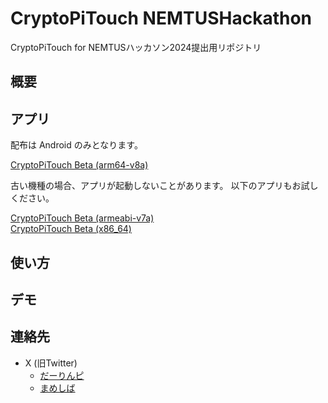 # CryptoPiTouch NEMTUSHackathon

CryptoPiTouch for NEMTUSハッカソン2024提出用リポジトリ

## 概要

## アプリ

配布は Android のみとなります。  

[CryptoPiTouch Beta (arm64-v8a)](https://tgvrock.github.io/CryptoPiTouch_NEMTUSHackathon/apps/crypto-pi-touch-beta.apk)

古い機種の場合、アプリが起動しないことがあります。
以下のアプリもお試しください。

[CryptoPiTouch Beta (armeabi-v7a)](https://tgvrock.github.io/CryptoPiTouch_NEMTUSHackathon/apps/crypto-pi-touch-beta-armeabi-v7a.apk)  
[CryptoPiTouch Beta (x86_64)](https://tgvrock.github.io/CryptoPiTouch_NEMTUSHackathon/apps/crypto-pi-touch-beta-x86_64.apk)

## 使い方

## デモ

## 連絡先

- X (旧Twitter)
  - [だーりんピ](https://twitter.com/darling_pi_)
  - [まめしば](https://twitter.com/maromaro1989)
